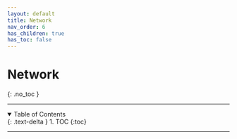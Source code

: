 ```yaml
---
layout: default
title: Network
nav_order: 6
has_children: true
has_toc: false
---
```

# Network
{: .no_toc }

---

<details open markdown="block">
  <summary>
    Table of Contents
  </summary>
  {: .text-delta }
1. TOC
{:toc}
</details>

---